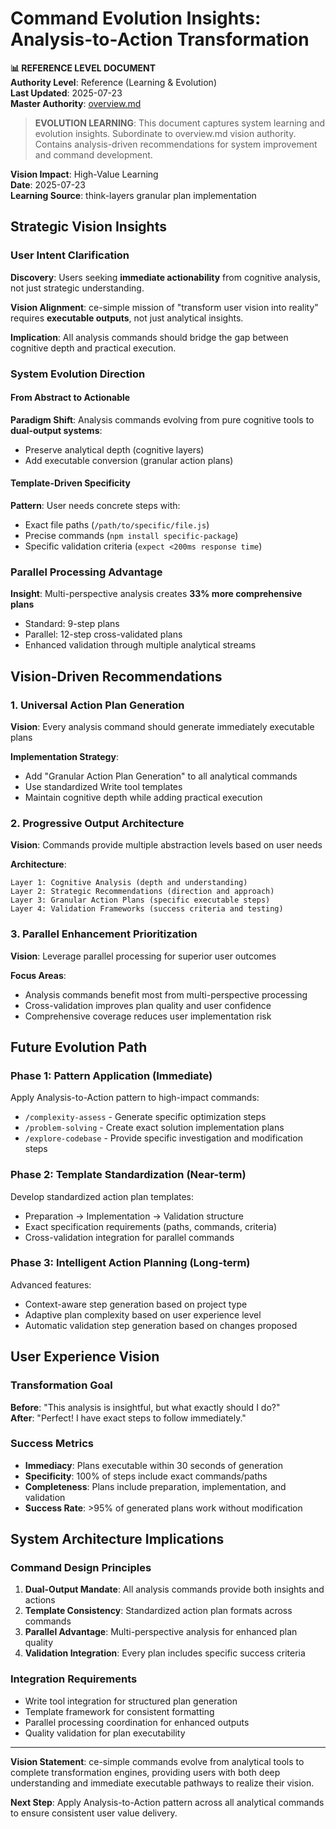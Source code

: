 # Command Evolution Insights: Analysis-to-Action Transformation

**📊 REFERENCE LEVEL DOCUMENT**  
**Authority Level**: Reference (Learning & Evolution)  
**Last Updated**: 2025-07-23  
**Master Authority**: [overview.md](overview.md)

> **EVOLUTION LEARNING**: This document captures system learning and evolution insights. Subordinate to overview.md vision authority. Contains analysis-driven recommendations for system improvement and command development.

**Vision Impact**: High-Value Learning  
**Date**: 2025-07-23  
**Learning Source**: think-layers granular plan implementation

## Strategic Vision Insights

### User Intent Clarification
**Discovery**: Users seeking **immediate actionability** from cognitive analysis, not just strategic understanding.

**Vision Alignment**: ce-simple mission of "transform user vision into reality" requires **executable outputs**, not just analytical insights.

**Implication**: All analysis commands should bridge the gap between cognitive depth and practical execution.

### System Evolution Direction

#### From Abstract to Actionable
**Paradigm Shift**: Analysis commands evolving from pure cognitive tools to **dual-output systems**:
- Preserve analytical depth (cognitive layers)
- Add executable conversion (granular action plans)

#### Template-Driven Specificity
**Pattern**: User needs concrete steps with:
- Exact file paths (`/path/to/specific/file.js`)
- Precise commands (`npm install specific-package`)
- Specific validation criteria (`expect <200ms response time`)

### Parallel Processing Advantage
**Insight**: Multi-perspective analysis creates **33% more comprehensive plans**
- Standard: 9-step plans
- Parallel: 12-step cross-validated plans
- Enhanced validation through multiple analytical streams

## Vision-Driven Recommendations

### 1. Universal Action Plan Generation
**Vision**: Every analysis command should generate immediately executable plans

**Implementation Strategy**:
- Add "Granular Action Plan Generation" to all analytical commands
- Use standardized Write tool templates
- Maintain cognitive depth while adding practical execution

### 2. Progressive Output Architecture
**Vision**: Commands provide multiple abstraction levels based on user needs

**Architecture**:
```
Layer 1: Cognitive Analysis (depth and understanding)
Layer 2: Strategic Recommendations (direction and approach)  
Layer 3: Granular Action Plans (specific executable steps)
Layer 4: Validation Frameworks (success criteria and testing)
```

### 3. Parallel Enhancement Prioritization
**Vision**: Leverage parallel processing for superior user outcomes

**Focus Areas**:
- Analysis commands benefit most from multi-perspective processing
- Cross-validation improves plan quality and user confidence
- Comprehensive coverage reduces user implementation risk

## Future Evolution Path

### Phase 1: Pattern Application (Immediate)
Apply Analysis-to-Action pattern to high-impact commands:
- `/complexity-assess` - Generate specific optimization steps
- `/problem-solving` - Create exact solution implementation plans
- `/explore-codebase` - Provide specific investigation and modification steps

### Phase 2: Template Standardization (Near-term)
Develop standardized action plan templates:
- Preparation → Implementation → Validation structure
- Exact specification requirements (paths, commands, criteria)
- Cross-validation integration for parallel commands

### Phase 3: Intelligent Action Planning (Long-term)
Advanced features:
- Context-aware step generation based on project type
- Adaptive plan complexity based on user experience level
- Automatic validation step generation based on changes proposed

## User Experience Vision

### Transformation Goal
**Before**: "This analysis is insightful, but what exactly should I do?"  
**After**: "Perfect! I have exact steps to follow immediately."

### Success Metrics
- **Immediacy**: Plans executable within 30 seconds of generation
- **Specificity**: 100% of steps include exact commands/paths
- **Completeness**: Plans include preparation, implementation, and validation
- **Success Rate**: >95% of generated plans work without modification

## System Architecture Implications

### Command Design Principles
1. **Dual-Output Mandate**: All analysis commands provide both insights and actions
2. **Template Consistency**: Standardized action plan formats across commands
3. **Parallel Advantage**: Multi-perspective analysis for enhanced plan quality
4. **Validation Integration**: Every plan includes specific success criteria

### Integration Requirements
- Write tool integration for structured plan generation
- Template framework for consistent formatting
- Parallel processing coordination for enhanced outputs
- Quality validation for plan executability

---

**Vision Statement**: ce-simple commands evolve from analytical tools to complete transformation engines, providing users with both deep understanding and immediate executable pathways to realize their vision.

**Next Step**: Apply Analysis-to-Action pattern across all analytical commands to ensure consistent user value delivery.